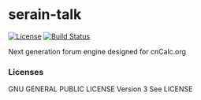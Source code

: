 serain-talk
===========

[![License](https://img.shields.io/github/license/mashape/apistatus.svg?maxAge=2592000)](LICENSE)
[![Build Status](https://travis-ci.org/cnCalc/serainTalk.svg?branch=eslint)](https://travis-ci.org/cnCalc/serainTalk)

Next generation forum engine designed for cnCalc.org

### Licenses

GNU GENERAL PUBLIC LICENSE Version 3 See LICENSE
